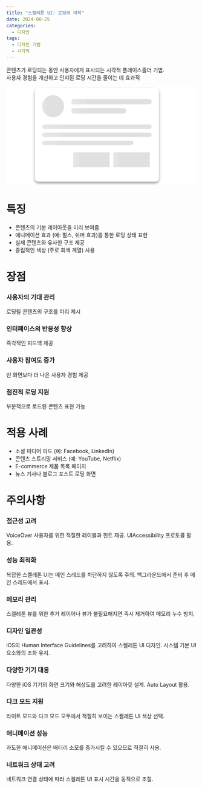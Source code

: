 ```yaml
---
title: "스켈레톤 UI: 로딩의 미학"
date: 2024-08-25
categories:
  - 디자인
tags:
  - 디자인 기법
  - 시각적
---
```


콘텐츠가 로딩되는 동안 사용자에게 표시되는 시각적 플레이스홀더 기법.  
사용자 경험을 개선하고 인지된 로딩 시간을 줄이는 데 효과적

<img src="/assets/images/design/technique/skeleton.gif" />

# 특징

- 콘텐츠의 기본 레이아웃을 미리 보여줌
- 애니메이션 효과 (예: 펄스, 쉬머 효과)를 통한 로딩 상태 표현
- 실제 콘텐츠와 유사한 구조 제공
- 중립적인 색상 (주로 회색 계열) 사용

# 장점

### 사용자의 기대 관리
로딩될 콘텐츠의 구조를 미리 제시
### 인터페이스의 반응성 향상
즉각적인 피드백 제공
### 사용자 참여도 증가
빈 화면보다 더 나은 사용자 경험 제공
### 점진적 로딩 지원
부분적으로 로드된 콘텐츠 표현 가능

# 적용 사례

- 소셜 미디어 피드 (예: Facebook, LinkedIn)
- 콘텐츠 스트리밍 서비스 (예: YouTube, Netflix)
- E-commerce 제품 목록 페이지
- 뉴스 기사나 블로그 포스트 로딩 화면

# 주의사항

### 접근성 고려
VoiceOver 사용자를 위한 적절한 레이블과 힌트 제공. UIAccessibility 프로토콜 활용.

### 성능 최적화
복잡한 스켈레톤 UI는 메인 스레드를 차단하지 않도록 주의. 백그라운드에서 준비 후 메인 스레드에서 표시.

### 메모리 관리
스켈레톤 뷰를 위한 추가 레이어나 뷰가 불필요해지면 즉시 제거하여 메모리 누수 방지.

### 디자인 일관성
iOS의 Human Interface Guidelines를 고려하여 스켈레톤 UI 디자인. 시스템 기본 UI 요소와의 조화 유지.

### 다양한 기기 대응
다양한 iOS 기기의 화면 크기와 해상도를 고려한 레이아웃 설계. Auto Layout 활용.

### 다크 모드 지원
라이트 모드와 다크 모드 모두에서 적절히 보이는 스켈레톤 UI 색상 선택.

### 애니메이션 성능
과도한 애니메이션은 배터리 소모를 증가시킬 수 있으므로 적절히 사용.

### 네트워크 상태 고려
네트워크 연결 상태에 따라 스켈레톤 UI 표시 시간을 동적으로 조절.